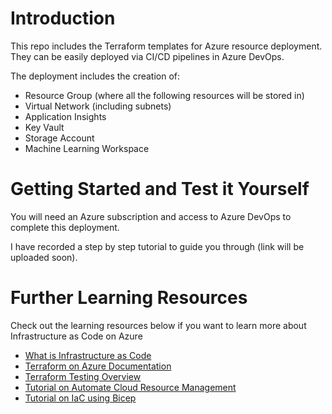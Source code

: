 # Introduction 
This repo includes the Terraform templates for Azure resource deployment. They can be easily deployed via CI/CD pipelines in Azure DevOps. 

The deployment includes the creation of:
- Resource Group (where all the following resources will be stored in)
- Virtual Network (including subnets)
- Application Insights 
- Key Vault 
- Storage Account 
- Machine Learning Workspace 

# Getting Started and Test it Yourself
You will need an Azure subscription and access to Azure DevOps to complete this deployment. 

I have recorded a step by step tutorial to guide you through (link will be uploaded soon).

# Further Learning Resources 
Check out the learning resources below if you want to learn more about Infrastructure as Code on Azure 

- [What is Infrastructure as Code](https://docs.microsoft.com/en-us/devops/deliver/what-is-infrastructure-as-code?WT.mc_id=azuredevops-azuredevops-jagord)
- [Terraform on Azure Documentation](https://docs.microsoft.com/en-au/azure/developer/terraform/overview)
- [Terraform Testing Overview](https://docs.microsoft.com/en-au/azure/developer/terraform/best-practices-testing-overview)
- [Tutorial on Automate Cloud Resource Management](https://docs.microsoft.com/en-us/learn/modules/cmu-orchestration/)
- [Tutorial on IaC using Bicep](https://docs.microsoft.com/en-us/learn/modules/introduction-to-infrastructure-as-code-using-bicep/)